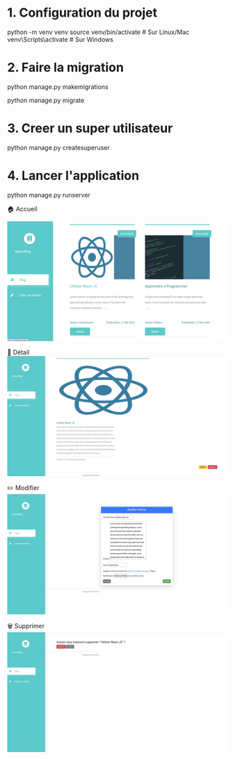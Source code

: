 # 1. Configuration du projet


python -m venv venv
source venv/bin/activate  # Sur Linux/Mac <br>
venv\Scripts\activate  # Sur Windows


# 2. Faire la migration
 
  python manage.py makemigrations


 python manage.py migrate

# 3. Creer un super utilisateur


 python manage.py createsuperuser


# 4. Lancer l'application
 python manage.py runserver

🏠 Accueil

![Texte alternatif](documentation/accueil.png)


📄 Détail
![Texte alternatif](documentation/detail.png)


✏️ Modifier
![Texte alternatif](documentation/modifier.png)


🗑️ Supprimer
![Texte alternatif](documentation/supprimer.png)